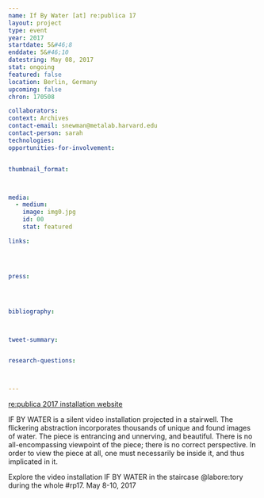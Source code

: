 ```yaml
---
name: If By Water [at] re:publica 17
layout: project
type: event
year: 2017
startdate: 5&#46;8
enddate: 5&#46;10
datestring: May 08, 2017
stat: ongoing
featured: false
location: Berlin, Germany
upcoming: false
chron: 170508

collaborators:
context: Archives
contact-email: snewman@metalab.harvard.edu
contact-person: sarah
technologies: 
opportunities-for-involvement:


thumbnail_format:



media:
  - medium:
    image: img0.jpg
    id: 00
    stat: featured

links:




press:




bibliography:



tweet-summary:


research-questions:



---
```


<a href="https://re-publica.com/en/17/session/if-water" target="_blank">re:publica 2017 installation website</a>


IF BY WATER is a silent video installation projected in a stairwell. The flickering abstraction incorporates thousands of unique and found images of water. The piece is entrancing and unnerving, and beautiful. There is no all-encompassing viewpoint of the piece; there is no correct perspective. In order to view the piece at all, one must necessarily be inside it, and thus implicated in it. 

Explore the video installation IF BY WATER in the staircase @labore:tory during the whole #rp17. May 8-10, 2017
